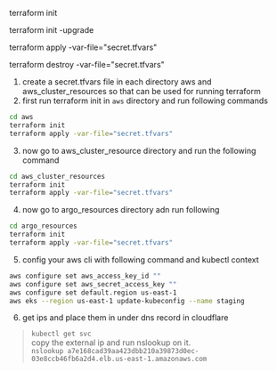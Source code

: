 
terraform init  

terraform init -upgrade  

terraform apply -var-file="secret.tfvars"  

terraform destroy -var-file="secret.tfvars"  

1. create a secret.tfvars file in each directory aws and aws_cluster_resources so that can be used for running terraform
2. first run terraform init in `aws` directory and run following commands
```bash
cd aws
terraform init
terraform apply -var-file="secret.tfvars"  
```

3. now go to aws_cluster_resource directory and run the following command
```bash
cd aws_cluster_resources
terraform init
terraform apply -var-file="secret.tfvars"  
```

4. now go to argo_resources directory adn run following
```bash
cd argo_resources
terraform init
terraform apply -var-file="secret.tfvars"  

```

5. config your aws cli with following command and kubectl context
```bash
aws configure set aws_access_key_id ""
aws configure set aws_secret_access_key ""
aws configure set default.region us-east-1
aws eks --region us-east-1 update-kubeconfig --name staging
```


6. get ips and place them in under dns record in cloudflare

> `kubectl get svc`  
copy the external ip and run nslookup on it.  
> `nslookup a7e168cad39aa423dbb210a39873d0ec-03e8ccb46fb6a2d4.elb.us-east-1.amazonaws.com`  

